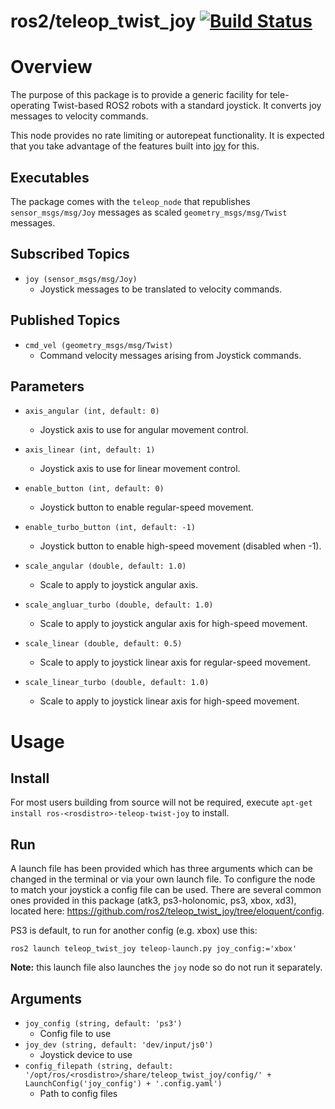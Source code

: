 ros2/teleop_twist_joy [![Build Status](https://travis-ci.org/ros-teleop/teleop_twist_joy.svg?branch=indigo-devel)](https://travis-ci.org/ros-teleop/teleop_twist_joy)
================

# Overview
The purpose of this package is to provide a generic facility for tele-operating Twist-based ROS2 robots with a standard joystick. 
It converts joy messages to velocity commands.

This node provides no rate limiting or autorepeat functionality. It is expected that you take advantage of the features built into [joy](https://index.ros.org/p/joy/github-ros-drivers-joystick_drivers/#foxy) for this.

## Executables
The package comes with the `teleop_node` that republishes `sensor_msgs/msg/Joy` messages as scaled `geometry_msgs/msg/Twist` messages.

## Subscribed Topics
- `joy (sensor_msgs/msg/Joy)`
  - Joystick messages to be translated to velocity commands.

## Published Topics
- `cmd_vel (geometry_msgs/msg/Twist)`
  - Command velocity messages arising from Joystick commands.

## Parameters
- `axis_angular (int, default: 0)`
  - Joystick axis to use for angular movement control.
  
- `axis_linear (int, default: 1)`
  - Joystick axis to use for linear movement control.
  
- `enable_button (int, default: 0)`
  - Joystick button to enable regular-speed movement.
  
- `enable_turbo_button (int, default: -1)`
  - Joystick button to enable high-speed movement (disabled when -1).
  
- `scale_angular (double, default: 1.0)`
  - Scale to apply to joystick angular axis.
  
- `scale_angluar_turbo (double, default: 1.0)`
  - Scale to apply to joystick angular axis for high-speed movement.
    
- `scale_linear (double, default: 0.5)`
  - Scale to apply to joystick linear axis for regular-speed movement.
  
- `scale_linear_turbo (double, default: 1.0)`
  - Scale to apply to joystick linear axis for high-speed movement.

# Usage

## Install
For most users building from source will not be required, execute `apt-get install ros-<rosdistro>-teleop-twist-joy` to install.

## Run
A launch file has been provided which has three arguments which can be changed in the terminal or via your own launch file.
To configure the node to match your joystick a config file can be used. 
There are several common ones provided in this package (atk3, ps3-holonomic, ps3, xbox, xd3), located here: https://github.com/ros2/teleop_twist_joy/tree/eloquent/config.

PS3 is default, to run for another config (e.g. xbox) use this:
````
ros2 launch teleop_twist_joy teleop-launch.py joy_config:='xbox'
````

__Note:__ this launch file also launches the `joy` node so do not run it separately.


## Arguments
- `joy_config (string, default: 'ps3')`
  - Config file to use
- `joy_dev (string, default: 'dev/input/js0')`
  - Joystick device to use
- `config_filepath (string, default: '/opt/ros/<rosdistro>/share/teleop_twist_joy/config/' + LaunchConfig('joy_config') + '.config.yaml')`
  - Path to config files
